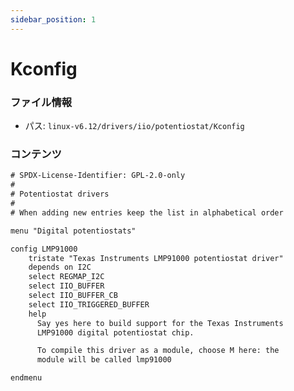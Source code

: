 ```yaml
---
sidebar_position: 1
---
```

# Kconfig

### ファイル情報

- パス: `linux-v6.12/drivers/iio/potentiostat/Kconfig`

### コンテンツ

```txt
# SPDX-License-Identifier: GPL-2.0-only
#
# Potentiostat drivers
#
# When adding new entries keep the list in alphabetical order

menu "Digital potentiostats"

config LMP91000
	tristate "Texas Instruments LMP91000 potentiostat driver"
	depends on I2C
	select REGMAP_I2C
	select IIO_BUFFER
	select IIO_BUFFER_CB
	select IIO_TRIGGERED_BUFFER
	help
	  Say yes here to build support for the Texas Instruments
	  LMP91000 digital potentiostat chip.

	  To compile this driver as a module, choose M here: the
	  module will be called lmp91000

endmenu

```
